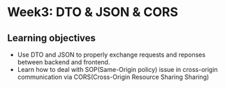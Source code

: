 # Week3: DTO & JSON & CORS

## Learning objectives

* Use DTO and JSON to properly exchange requests and reponses between backend and frontend.
* Learn how to deal with SOP(Same-Origin policy) issue in cross-origin communication via CORS(Cross-Origin Resource Sharing Sharing)
